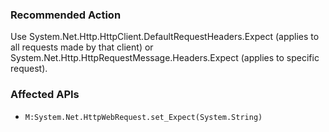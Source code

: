 ### Recommended Action
Use System.Net.Http.HttpClient.DefaultRequestHeaders.Expect (applies to all requests made by that client) or System.Net.Http.HttpRequestMessage.Headers.Expect (applies to specific request).

### Affected APIs
* `M:System.Net.HttpWebRequest.set_Expect(System.String)`
